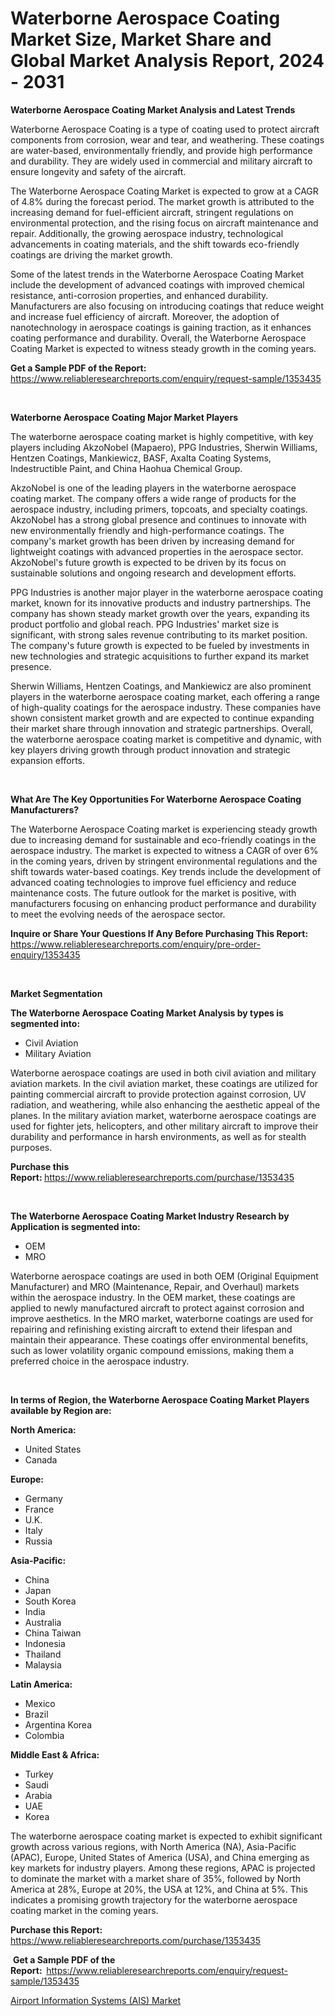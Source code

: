 <p><h1>Waterborne Aerospace Coating Market Size, Market Share and Global Market Analysis Report, 2024 - 2031</h1></p><p><strong>Waterborne Aerospace Coating Market Analysis and Latest Trends</strong></p>
<p><p>Waterborne Aerospace Coating is a type of coating used to protect aircraft components from corrosion, wear and tear, and weathering. These coatings are water-based, environmentally friendly, and provide high performance and durability. They are widely used in commercial and military aircraft to ensure longevity and safety of the aircraft.</p><p>The Waterborne Aerospace Coating Market is expected to grow at a CAGR of 4.8% during the forecast period. The market growth is attributed to the increasing demand for fuel-efficient aircraft, stringent regulations on environmental protection, and the rising focus on aircraft maintenance and repair. Additionally, the growing aerospace industry, technological advancements in coating materials, and the shift towards eco-friendly coatings are driving the market growth.</p><p>Some of the latest trends in the Waterborne Aerospace Coating Market include the development of advanced coatings with improved chemical resistance, anti-corrosion properties, and enhanced durability. Manufacturers are also focusing on introducing coatings that reduce weight and increase fuel efficiency of aircraft. Moreover, the adoption of nanotechnology in aerospace coatings is gaining traction, as it enhances coating performance and durability. Overall, the Waterborne Aerospace Coating Market is expected to witness steady growth in the coming years.</p></p>
<p><strong>Get a Sample PDF of the Report:&nbsp;</strong> <a href="https://www.reliableresearchreports.com/enquiry/request-sample/1353435">https://www.reliableresearchreports.com/enquiry/request-sample/1353435</a></p>
<p>&nbsp;</p>
<p><strong>Waterborne Aerospace Coating Major Market Players</strong></p>
<p><p>The waterborne aerospace coating market is highly competitive, with key players including AkzoNobel (Mapaero), PPG Industries, Sherwin Williams, Hentzen Coatings, Mankiewicz, BASF, Axalta Coating Systems, Indestructible Paint, and China Haohua Chemical Group.</p><p>AkzoNobel is one of the leading players in the waterborne aerospace coating market. The company offers a wide range of products for the aerospace industry, including primers, topcoats, and specialty coatings. AkzoNobel has a strong global presence and continues to innovate with new environmentally friendly and high-performance coatings. The company's market growth has been driven by increasing demand for lightweight coatings with advanced properties in the aerospace sector. AkzoNobel's future growth is expected to be driven by its focus on sustainable solutions and ongoing research and development efforts.</p><p>PPG Industries is another major player in the waterborne aerospace coating market, known for its innovative products and industry partnerships. The company has shown steady market growth over the years, expanding its product portfolio and global reach. PPG Industries' market size is significant, with strong sales revenue contributing to its market position. The company's future growth is expected to be fueled by investments in new technologies and strategic acquisitions to further expand its market presence.</p><p>Sherwin Williams, Hentzen Coatings, and Mankiewicz are also prominent players in the waterborne aerospace coating market, each offering a range of high-quality coatings for the aerospace industry. These companies have shown consistent market growth and are expected to continue expanding their market share through innovation and strategic partnerships. Overall, the waterborne aerospace coating market is competitive and dynamic, with key players driving growth through product innovation and strategic expansion efforts.</p></p>
<p>&nbsp;</p>
<p><strong>What Are The Key Opportunities For Waterborne Aerospace Coating Manufacturers?</strong></p>
<p><p>The Waterborne Aerospace Coating market is experiencing steady growth due to increasing demand for sustainable and eco-friendly coatings in the aerospace industry. The market is expected to witness a CAGR of over 6% in the coming years, driven by stringent environmental regulations and the shift towards water-based coatings. Key trends include the development of advanced coating technologies to improve fuel efficiency and reduce maintenance costs. The future outlook for the market is positive, with manufacturers focusing on enhancing product performance and durability to meet the evolving needs of the aerospace sector.</p></p>
<p><strong>Inquire or Share Your Questions If Any Before Purchasing This Report:</strong> <a href="https://www.reliableresearchreports.com/enquiry/pre-order-enquiry/1353435">https://www.reliableresearchreports.com/enquiry/pre-order-enquiry/1353435</a></p>
<p>&nbsp;</p>
<p><strong>Market Segmentation</strong></p>
<p><strong>The Waterborne Aerospace Coating Market Analysis by types is segmented into:</strong></p>
<p><ul><li>Civil Aviation</li><li>Military Aviation</li></ul></p>
<p><p>Waterborne aerospace coatings are used in both civil aviation and military aviation markets. In the civil aviation market, these coatings are utilized for painting commercial aircraft to provide protection against corrosion, UV radiation, and weathering, while also enhancing the aesthetic appeal of the planes. In the military aviation market, waterborne aerospace coatings are used for fighter jets, helicopters, and other military aircraft to improve their durability and performance in harsh environments, as well as for stealth purposes.</p></p>
<p><strong>Purchase this Report:&nbsp;</strong><a href="https://www.reliableresearchreports.com/purchase/1353435">https://www.reliableresearchreports.com/purchase/1353435</a></p>
<p>&nbsp;</p>
<p><strong>The Waterborne Aerospace Coating Market Industry Research by Application is segmented into:</strong></p>
<p><ul><li>OEM</li><li>MRO</li></ul></p>
<p><p>Waterborne aerospace coatings are used in both OEM (Original Equipment Manufacturer) and MRO (Maintenance, Repair, and Overhaul) markets within the aerospace industry. In the OEM market, these coatings are applied to newly manufactured aircraft to protect against corrosion and improve aesthetics. In the MRO market, waterborne coatings are used for repairing and refinishing existing aircraft to extend their lifespan and maintain their appearance. These coatings offer environmental benefits, such as lower volatility organic compound emissions, making them a preferred choice in the aerospace industry.</p></p>
<p>&nbsp;</p>
<p><strong>In terms of Region, the Waterborne Aerospace Coating Market Players available by Region are:</strong></p>
<p>
    <p> <strong> North America: </strong>
        <ul>
            <li>United States</li>
            <li>Canada</li>
        </ul>
        </p> 
    <p> <strong> Europe: </strong>
        <ul>
            <li>Germany</li>
            <li>France</li>
            <li>U.K.</li>
            <li>Italy</li>
            <li>Russia</li>
        </ul>
        </p> 
    <p> <strong> Asia-Pacific: </strong>
        <ul>
            <li>China</li>
            <li>Japan</li>
            <li>South Korea</li>
            <li>India</li>
            <li>Australia</li>
            <li>China Taiwan</li>
            <li>Indonesia</li>
            <li>Thailand</li>
            <li>Malaysia</li>
        </ul>
        </p> 
    <p> <strong> Latin America: </strong>
        <ul>
            <li>Mexico</li>
            <li>Brazil</li>
            <li>Argentina Korea</li>
            <li>Colombia</li>
        </ul>
        </p> 
    <p> <strong> Middle East & Africa: </strong>
        <ul>
            <li>Turkey</li>
            <li>Saudi</li>
            <li>Arabia</li>
            <li>UAE</li>
            <li>Korea</li>
        </ul>
    </p>
    </p>
<p><p>The waterborne aerospace coating market is expected to exhibit significant growth across various regions, with North America (NA), Asia-Pacific (APAC), Europe, United States of America (USA), and China emerging as key markets for industry players. Among these regions, APAC is projected to dominate the market with a market share of 35%, followed by North America at 28%, Europe at 20%, the USA at 12%, and China at 5%. This indicates a promising growth trajectory for the waterborne aerospace coating market in the coming years.</p></p>
<p><strong>Purchase this Report: </strong><a href="https://www.reliableresearchreports.com/purchase/1353435">https://www.reliableresearchreports.com/purchase/1353435</a></p>
<p>&nbsp;<strong>Get a Sample PDF of the Report:&nbsp;&nbsp;</strong><a href="https://www.reliableresearchreports.com/enquiry/request-sample/1353435">https://www.reliableresearchreports.com/enquiry/request-sample/1353435</a></p>
<p><strong></strong></p>
<p><p><a href="https://natural-crush-b99.notion.site/Airport-Information-Systems-AIS-Market-Size-Growth-and-Forecast-from-2024-2031-f05bdad912094eea97062a2a6898fe2c">Airport Information Systems (AIS) Market</a></p></p>
